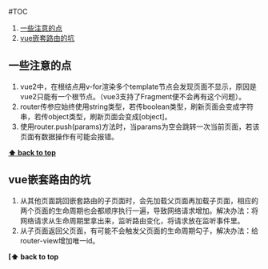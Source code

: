 #TOC
1. [一些注意的点](#一些注意的点)
2. [vue嵌套路由的坑](#vue嵌套路由的坑)


## 一些注意的点
1. vue2中，在根结点用v-for渲染多个template节点会发现页面不显示，原因是vue2只能有一个根节点。（vue3支持了Fragment便不会再有这个问题）。
2. router传参应始终使用string类型，若传boolean类型，刷新页面会变成字符串，若传object类型，刷新页面会变成[object]。
3. 使用router.push(params)方法时，当params为空会跳转一次当前页面，若该页面有数据操作有可能会报错。

**[⬆ back to top](#TOC)**

## vue嵌套路由的坑
1. 从其他页面跳回嵌套路由的子页面时，会先加载父页面再加载子页面，相应的两个页面的生命周期也会都顺序执行一遍，导致网络请求增加。解决办法：将网络请求从生命周期里拿出来，监听路由变化，将请求放在监听事件里。
2. 从子页面返回父页面，有可能不会触发父页面的生命周期勾子，解决办法：给router-view增加唯一id。

**[⬆ back to top**

**[](#TOC)**